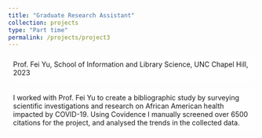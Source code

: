 ```yaml
---
title: "Graduate Research Assistant"
collection: projects
type: "Part time"
permalink: /projects/project3
---
```


<style>
  body {
    background-image: url('https://github.com/saranyaNVAK/saranyaNVAK.github.io/assets/111958072/0d639ecc-ba0b-43fc-a059-f701c14ee89a');
    background-repeat: no-repeat;
    background-attachment: fixed; 
    background-size: cover;
  }

  #rcorners {
    border-radius: 10px;
    background: rgba(255, 255, 255, 0.5);
    background-position: left top;
    background-repeat: repeat;
    padding: 10px;
  }
</style>

<p id="rcorners">Prof. Fei Yu, School of Information and Library Science, UNC Chapel Hill, 2023</p>

<p id="rcorners">I worked with Prof. Fei Yu to create a bibliographic study by surveying scientific investigations and research on African American health impacted by COVID-19. Using Covidence I manually screened over 6500 citations for the project, and analysed the trends in the collected data.</p>
